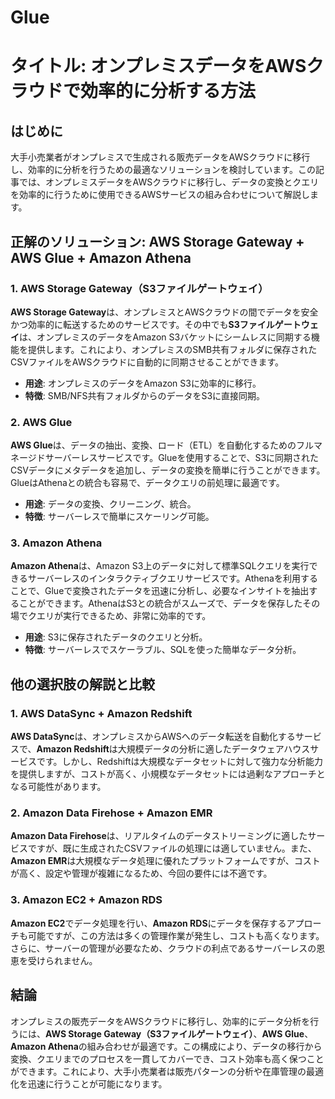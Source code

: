 # Glue

# タイトル: オンプレミスデータをAWSクラウドで効率的に分析する方法

## はじめに

大手小売業者がオンプレミスで生成される販売データをAWSクラウドに移行し、効率的に分析を行うための最適なソリューションを検討しています。この記事では、オンプレミスデータをAWSクラウドに移行し、データの変換とクエリを効率的に行うために使用できるAWSサービスの組み合わせについて解説します。

## 正解のソリューション: AWS Storage Gateway + AWS Glue + Amazon Athena

### 1. AWS Storage Gateway（S3ファイルゲートウェイ）

**AWS Storage Gateway**は、オンプレミスとAWSクラウドの間でデータを安全かつ効率的に転送するためのサービスです。その中でも**S3ファイルゲートウェイ**は、オンプレミスのデータをAmazon S3バケットにシームレスに同期する機能を提供します。これにより、オンプレミスのSMB共有フォルダに保存されたCSVファイルをAWSクラウドに自動的に同期させることができます。

- **用途**: オンプレミスのデータをAmazon S3に効率的に移行。
- **特徴**: SMB/NFS共有フォルダからのデータをS3に直接同期。

### 2. AWS Glue

**AWS Glue**は、データの抽出、変換、ロード（ETL）を自動化するためのフルマネージドサーバーレスサービスです。Glueを使用することで、S3に同期されたCSVデータにメタデータを追加し、データの変換を簡単に行うことができます。GlueはAthenaとの統合も容易で、データクエリの前処理に最適です。

- **用途**: データの変換、クリーニング、統合。
- **特徴**: サーバーレスで簡単にスケーリング可能。

### 3. Amazon Athena

**Amazon Athena**は、Amazon S3上のデータに対して標準SQLクエリを実行できるサーバーレスのインタラクティブクエリサービスです。Athenaを利用することで、Glueで変換されたデータを迅速に分析し、必要なインサイトを抽出することができます。AthenaはS3との統合がスムーズで、データを保存したその場でクエリが実行できるため、非常に効率的です。

- **用途**: S3に保存されたデータのクエリと分析。
- **特徴**: サーバーレスでスケーラブル、SQLを使った簡単なデータ分析。

## 他の選択肢の解説と比較

### 1. AWS DataSync + Amazon Redshift

**AWS DataSync**は、オンプレミスからAWSへのデータ転送を自動化するサービスで、**Amazon Redshift**は大規模データの分析に適したデータウェアハウスサービスです。しかし、Redshiftは大規模なデータセットに対して強力な分析能力を提供しますが、コストが高く、小規模なデータセットには過剰なアプローチとなる可能性があります。

### 2. Amazon Data Firehose + Amazon EMR

**Amazon Data Firehose**は、リアルタイムのデータストリーミングに適したサービスですが、既に生成されたCSVファイルの処理には適していません。また、**Amazon EMR**は大規模なデータ処理に優れたプラットフォームですが、コストが高く、設定や管理が複雑になるため、今回の要件には不適です。

### 3. Amazon EC2 + Amazon RDS

**Amazon EC2**でデータ処理を行い、**Amazon RDS**にデータを保存するアプローチも可能ですが、この方法は多くの管理作業が発生し、コストも高くなります。さらに、サーバーの管理が必要なため、クラウドの利点であるサーバーレスの恩恵を受けられません。

## 結論

オンプレミスの販売データをAWSクラウドに移行し、効率的にデータ分析を行うには、**AWS Storage Gateway（S3ファイルゲートウェイ）**、**AWS Glue**、**Amazon Athena**の組み合わせが最適です。この構成により、データの移行から変換、クエリまでのプロセスを一貫してカバーでき、コスト効率も高く保つことができます。これにより、大手小売業者は販売パターンの分析や在庫管理の最適化を迅速に行うことが可能になります。